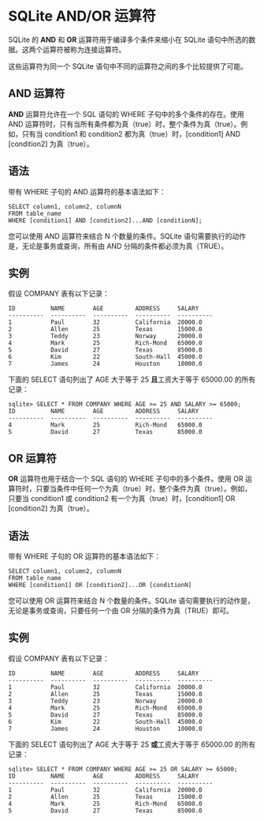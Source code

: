 
# SQLite AND/OR 运算符

SQLite 的 **AND** 和 **OR** 运算符用于编译多个条件来缩小在 SQLite 语句中所选的数据。这两个运算符被称为连接运算符。

这些运算符为同一个 SQLite 语句中不同的运算符之间的多个比较提供了可能。

## AND 运算符

**AND** 运算符允许在一个 SQL 语句的 WHERE 子句中的多个条件的存在。使用 AND 运算符时，只有当所有条件都为真（true）时，整个条件为真（true）。例如，只有当 condition1 和 condition2 都为真（true）时，[condition1] AND [condition2] 为真（true）。

## 语法

带有 WHERE 子句的 AND 运算符的基本语法如下：

```
SELECT column1, column2, columnN 
FROM table_name
WHERE [condition1] AND [condition2]...AND [conditionN];

```

您可以使用 AND 运算符来结合 N 个数量的条件。SQLite 语句需要执行的动作是，无论是事务或查询，所有由 AND 分隔的条件都必须为真（TRUE）。

## 实例

假设 COMPANY 表有以下记录：

```
ID          NAME        AGE         ADDRESS     SALARY
----------  ----------  ----------  ----------  ----------
1           Paul        32          California  20000.0
2           Allen       25          Texas       15000.0
3           Teddy       23          Norway      20000.0
4           Mark        25          Rich-Mond   65000.0
5           David       27          Texas       85000.0
6           Kim         22          South-Hall  45000.0
7           James       24          Houston     10000.0

```

下面的 SELECT 语句列出了 AGE 大于等于 25 **且**工资大于等于 65000.00 的所有记录：

```
sqlite> SELECT * FROM COMPANY WHERE AGE >= 25 AND SALARY >= 65000;
ID          NAME        AGE         ADDRESS     SALARY
----------  ----------  ----------  ----------  ----------
4           Mark        25          Rich-Mond   65000.0
5           David       27          Texas       85000.0

```

## OR 运算符

**OR** 运算符也用于结合一个 SQL 语句的 WHERE 子句中的多个条件。使用 OR 运算符时，只要当条件中任何一个为真（true）时，整个条件为真（true）。例如，只要当 condition1 或 condition2 有一个为真（true）时，[condition1] OR [condition2] 为真（true）。

## 语法

带有 WHERE 子句的 OR 运算符的基本语法如下：

```
SELECT column1, column2, columnN 
FROM table_name
WHERE [condition1] OR [condition2]...OR [conditionN]

```

您可以使用 OR 运算符来结合 N 个数量的条件。SQLite 语句需要执行的动作是，无论是事务或查询，只要任何一个由 OR 分隔的条件为真（TRUE）即可。

## 实例

假设 COMPANY 表有以下记录：

```
ID          NAME        AGE         ADDRESS     SALARY
----------  ----------  ----------  ----------  ----------
1           Paul        32          California  20000.0
2           Allen       25          Texas       15000.0
3           Teddy       23          Norway      20000.0
4           Mark        25          Rich-Mond   65000.0
5           David       27          Texas       85000.0
6           Kim         22          South-Hall  45000.0
7           James       24          Houston     10000.0

```

下面的 SELECT 语句列出了 AGE 大于等于 25 **或**工资大于等于 65000.00 的所有记录：

```
sqlite> SELECT * FROM COMPANY WHERE AGE >= 25 OR SALARY >= 65000;
ID          NAME        AGE         ADDRESS     SALARY
----------  ----------  ----------  ----------  ----------
1           Paul        32          California  20000.0
2           Allen       25          Texas       15000.0
4           Mark        25          Rich-Mond   65000.0
5           David       27          Texas       85000.0

```

